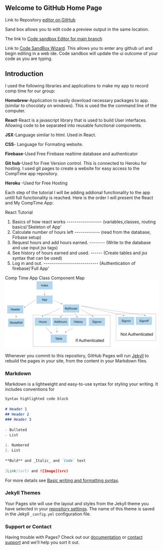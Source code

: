 ## Welcome to GitHub Home Page

Link to Repository [editor on GitHub](https://github.com/korechia/CompTimeApp/) 

Sand box allows you to edit code a preview output in the same location.

The link to [Code sandbox Editor for main branch](https://codesandbox.io/s/github/korechia/CompTimeApp/?file=/src/App.js)


Link to [Code SandBox Wizard](https://codesandbox.io/s/github). This allows you to enter any github url and begin editing in a web ide.
Code sandbox will update the ui outcome of your code as you are typing.


## Introduction
I used the following libraries and applications to make my app to record comp time for our group:

**Homebrew**-Application to easily download necessary packages to app. (similar to chocolaty on windows). This is used the the command line of the computer.

**React**-React is a javascript library that is used to build User interfaces. Allowing code to be separated into reusable functional components.

**JSX**-Language similar to html. Used in React.

**CSS**- Language for Formating website.

**Firebase**-Used Free Firebase realtime database and authenticator

**Git hub**-Used for Free Version control. This is connected to Heroku for hosting. I used git pages to create a website for easy access to the CompTime app repository.

**Heroku** -Used for Free Hosting 


Each step of the tutorial I will be adding addional functionality to the app untill full functionality is reached.
Here is the order I will present the React and My CompTime App:

React Tutorial
  1. Basics of how react works ------------------ (variables,classes, routing basics)'Skeleton of App'
  2. Calculate number of hours left ------------- (read from the database, Firbase setup)
  3. Request hours and add hours earned. -------- (Write to the database and use input jsx tags)
  4. See history of hours earned and used. ------ (Create tables and jsx syntax that can be used)
  5. Log in and out. ---------------------------- (Authentication of firebase)'Full App' 


Comp Time App Class Component Map
![CompTimeApplicationMap](CompTimeApplicationMap.png)



Whenever you commit to this repository, GitHub Pages will run [Jekyll](https://jekyllrb.com/) to rebuild the pages in your site, from the content in your Markdown files.

### Markdown

Markdown is a lightweight and easy-to-use syntax for styling your writing. It includes conventions for

```markdown
Syntax highlighted code block

# Header 1
## Header 2
### Header 3

- Bulleted
- List

1. Numbered
2. List

**Bold** and _Italic_ and `Code` text

[Link](url) and ![Image](src)
```

For more details see [Basic writing and formatting syntax](https://docs.github.com/en/github/writing-on-github/getting-started-with-writing-and-formatting-on-github/basic-writing-and-formatting-syntax).

### Jekyll Themes

Your Pages site will use the layout and styles from the Jekyll theme you have selected in your [repository settings](https://github.com/korechia/CompTimeApp/settings/pages). The name of this theme is saved in the Jekyll `_config.yml` configuration file.

### Support or Contact

Having trouble with Pages? Check out our [documentation](https://docs.github.com/categories/github-pages-basics/) or [contact support](https://support.github.com/contact) and we’ll help you sort it out.
